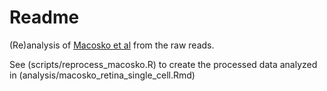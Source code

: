 # Readme

(Re)analysis of [Macosko et al](http://www.sciencedirect.com/science/article/pii/S0092867415005498) from the raw reads. 

See (scripts/reprocess_macosko.R) to create the processed data analyzed in (analysis/macosko_retina_single_cell.Rmd)